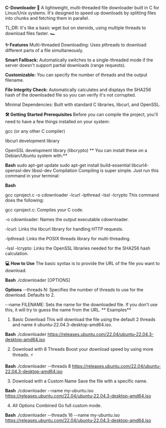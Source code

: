 **C-Downloader 🚀**
A lightweight, multi-threaded file downloader built in C for Linux/Unix systems. It's designed to speed up downloads by splitting files into chunks and fetching them in parallel.

TL;DR: It's like a basic wget but on steroids, using multiple threads to download files faster. 🏎️


**✨ Features**
Multi-threaded Downloading: Uses pthreads to download different parts of a file simultaneously.

**Smart Fallback:** Automatically switches to a single-threaded mode if the server doesn't support partial downloads (range requests).

**Customizable:** You can specify the number of threads and the output filename.

**File Integrity Check:** Automatically calculates and displays the SHA256 hash of the downloaded file so you can verify it's not corrupted.

Minimal Dependencies: Built with standard C libraries, libcurl, and OpenSSL.

**🛠️ Getting Started**
**Prerequisites**
Before you can compile the project, you'll need to have a few things installed on your system:

gcc (or any other C compiler)

libcurl development library

OpenSSL development library (libcrypto)
**
You can install these on a Debian/Ubuntu system with:**

**Bash**
sudo apt-get update
sudo apt-get install build-essential libcurl4-openssl-dev libssl-dev
Compilation
Compiling is super simple. Just run this command in your terminal:

**Bash**

gcc cproject.c -o cdownloader -lcurl -lpthread -lssl -lcrypto
This command does the following:

gcc cproject.c: Compiles your C code.

-o cdownloader: Names the output executable cdownloader.

-lcurl: Links the libcurl library for handling HTTP requests.

-lpthread: Links the POSIX threads library for multi-threading.

-lssl -lcrypto: Links the OpenSSL libraries needed for the SHA256 hash calculation.

**💻 How to Use**
The basic syntax is to provide the URL of the file you want to download.

**Bash**
./cdownloader [OPTIONS] <URL>

**Options**
--threads N: Specifies the number of threads to use for the download. Defaults to 2.

--name FILENAME: Sets the name for the downloaded file. If you don't use this, it will try to guess the name from the URL.
**
Examples**

1. Basic Download This will download the file using the default 2 threads and name it ubuntu-22.04.3-desktop-amd64.iso.

**Bash**
./cdownloader https://releases.ubuntu.com/22.04/ubuntu-22.04.3-desktop-amd64.iso

2. Download with 8 Threads Boost your download speed by using more threads. ⚡

**Bash**
./cdownloader --threads 8 https://releases.ubuntu.com/22.04/ubuntu-22.04.3-desktop-amd64.iso

3. Download with a Custom Name Save the file with a specific name.

**Bash**
./cdownloader --name my-ubuntu.iso https://releases.ubuntu.com/22.04/ubuntu-22.04.3-desktop-amd64.iso

4. All Options Combined Go full custom mode.

**Bash**
./cdownloader --threads 16 --name my-ubuntu.iso https://releases.ubuntu.com/22.04/ubuntu-22.04.3-desktop-amd64.iso
